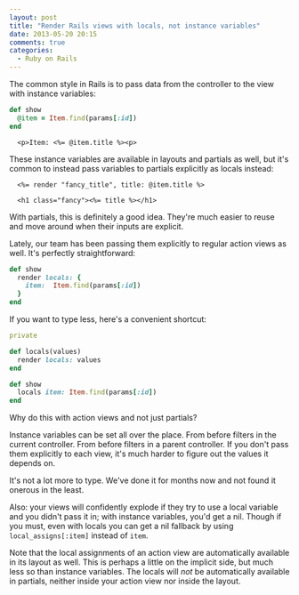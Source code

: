 ```yaml
---
layout: post
title: "Render Rails views with locals, not instance variables"
date: 2013-05-20 20:15
comments: true
categories:
  - Ruby on Rails
---
```


The common style in Rails is to pass data from the controller to the view with instance variables:

``` ruby app/controllers/my_controller.rb
def show
  @item = Item.find(params[:id])
end
```

``` erb app/views/my_controller/show.html.erb
  <p>Item: <%= @item.title %><p>
```

These instance variables are available in layouts and partials as well, but it's common to instead pass variables to partials explicitly as locals instead:

``` erb app/views/my_controller/show.html.erb
  <%= render "fancy_title", title: @item.title %>
```

``` erb app/views/my_controller/_fancy_title.html.erb
  <h1 class="fancy"><%= title %></h1>
```

With partials, this is definitely a good idea. They're much easier to reuse and move around when their inputs are explicit.

Lately, our team has been passing them explicitly to regular action views as well. It's perfectly straightforward:

``` ruby app/controllers/my_controller.rb
def show
  render locals: {
    item:  Item.find(params[:id])
  }
end
```

If you want to type less, here's a convenient shortcut:

``` ruby app/controllers/application_controller.rb
private

def locals(values)
  render locals: values
end
```

``` ruby app/controllers/my_controller.rb
def show
  locals item: Item.find(params[:id])
end
```

Why do this with action views and not just partials?

Instance variables can be set all over the place. From before filters in the current controller. From before filters in a parent controller. If you don't pass them explicitly to each view, it's much harder to figure out the values it depends on.

It's not a lot more to type. We've done it for months now and not found it onerous in the least.

Also: your views will confidently explode if they try to use a local variable and you didn't pass it in; with instance variables, you'd get a nil. Though if you must, even with locals you can get a nil fallback by using `local_assigns[:item]` instead of `item`.

Note that the local assignments of an action view are automatically available in its layout as well. This is perhaps a little on the implicit side, but much less so than instance variables. The locals will *not* be automatically available in partials, neither inside your action view nor inside the layout.

